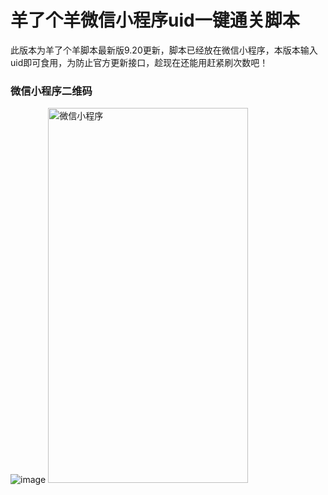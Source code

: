 # 羊了个羊微信小程序uid一键通关脚本
此版本为羊了个羊脚本最新版9.20更新，脚本已经放在微信小程序，本版本输入uid即可食用，为防止官方更新接口，趁现在还能用赶紧刷次数吧！
### 微信小程序二维码
![image](https://github.com/Jenmry/---/blob/main/%E5%BE%AE%E4%BF%A1%E5%B0%8F%E7%A8%8B%E5%BA%8F%E4%BA%8C%E7%BB%B4%E7%A0%81.png)
<img src="https://github.com/Jenmry/---/blob/main/%E5%BE%AE%E4%BF%A1%E5%B0%8F%E7%A8%8B%E5%BA%8F%E8%84%9A%E6%9C%AC%E9%A1%B5%E9%9D%A2%E6%88%AA%E5%9B%BE.jpg" width="320" height="600" alt="微信小程序"/>
